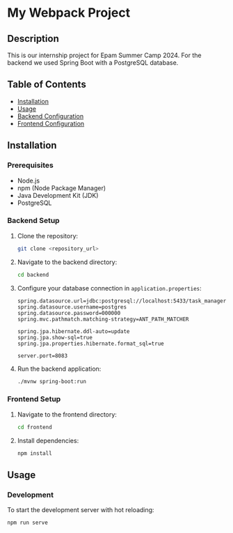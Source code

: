 # My Webpack Project

## Description
This is our internship project for Epam Summer Camp 2024. For the backend we used Spring Boot with a PostgreSQL database.

## Table of Contents
- [Installation](#installation)
- [Usage](#usage)
- [Backend Configuration](#backend-configuration)
- [Frontend Configuration](#frontend-configuration)

## Installation

### Prerequisites
- Node.js
- npm (Node Package Manager)
- Java Development Kit (JDK)
- PostgreSQL

### Backend Setup
1. Clone the repository:
    ```bash
    git clone <repository_url>
    ```
2. Navigate to the backend directory:
    ```bash
    cd backend
    ```
3. Configure your database connection in `application.properties`:
    ```properties
    spring.datasource.url=jdbc:postgresql://localhost:5433/task_manager
    spring.datasource.username=postgres
    spring.datasource.password=000000
    spring.mvc.pathmatch.matching-strategy=ANT_PATH_MATCHER

    spring.jpa.hibernate.ddl-auto=update
    spring.jpa.show-sql=true
    spring.jpa.properties.hibernate.format_sql=true

    server.port=8083
    ```
4. Run the backend application:
    ```bash
    ./mvnw spring-boot:run
    ```

### Frontend Setup
1. Navigate to the frontend directory:
    ```bash
    cd frontend
    ```
2. Install dependencies:
    ```bash
    npm install
    ```

## Usage

### Development
To start the development server with hot reloading:
```bash
npm run serve
